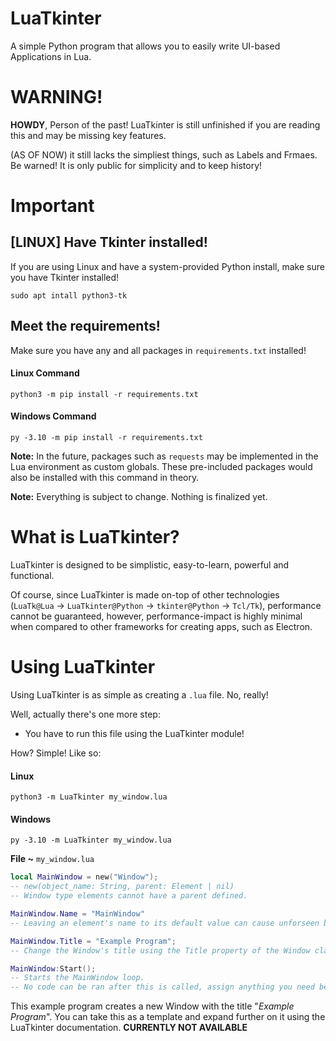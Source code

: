 # LuaTkinter
A simple Python program that allows you to easily write UI-based Applications in Lua.

# WARNING!
**HOWDY**, Person of the past! LuaTkinter is still unfinished if you are reading this and may be missing key features.

(AS OF NOW) it still lacks the simpliest things, such as Labels and Frmaes. Be warned! It is only public for simplicity and to keep history!

# Important

## [LINUX] Have Tkinter installed!
If you are using Linux and have a system-provided Python install, make sure you have Tkinter installed!

```commandline
sudo apt intall python3-tk
```

## Meet the requirements!
Make sure you have any and all packages in `requirements.txt` installed!

#### Linux Command
```commandline
python3 -m pip install -r requirements.txt
```
#### Windows Command
```commandline
py -3.10 -m pip install -r requirements.txt
```

**Note:** In the future, packages such as `requests` may be implemented in the Lua environment as custom globals. These pre-included packages would also be installed with this command in theory.

**Note:** Everything is subject to change. Nothing is finalized yet.

# What is LuaTkinter?
LuaTkinter is designed to be simplistic, easy-to-learn, powerful and functional.

Of course, since LuaTkinter is made on-top of other technologies (`LuaTk@Lua` -> `LuaTkinter@Python` -> `tkinter@Python` -> `Tcl/Tk`), performance cannot be guaranteed, however, performance-impact is highly minimal when compared to other frameworks for creating apps, such as Electron.

# Using LuaTkinter
Using LuaTkinter is as simple as creating  a `.lua` file. No, really!

Well, actually there's one more step:
- You have to run this file using the LuaTkinter module!

How? Simple! Like so:
#### Linux
```commandline
python3 -m LuaTkinter my_window.lua
```
#### Windows
```commandline
py -3.10 -m LuaTkinter my_window.lua
```

**File ~** `my_window.lua`
```lua
local MainWindow = new("Window");
-- new(object_name: String, parent: Element | nil)
-- Window type elements cannot have a parent defined.

MainWindow.Name = "MainWindow"
-- Leaving an element's name to its default value can cause unforseen behavior.

MainWindow.Title = "Example Program";
-- Change the Window's title using the Title property of the Window class.

MainWindow:Start();
-- Starts the MainWindow loop.
-- No code can be ran after this is called, assign anything you need before this.
```

This example program creates a new Window with the title "*Example Program*". You can take this as a template and expand further on it using the LuaTkinter documentation. **CURRENTLY NOT AVAILABLE**
